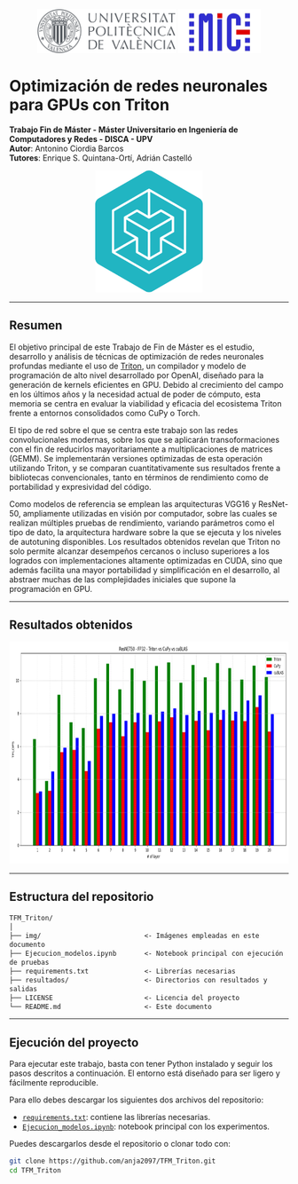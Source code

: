 <p align="center">
  <img src="img/UPV.jpg" height="80">
  <img src="img/MIC.png" height="80">
</p>

# Optimización de redes neuronales para GPUs con Triton

**Trabajo Fin de Máster - Máster Universitario en Ingeniería de Computadores y Redes - DISCA - UPV**  
**Autor**: Antonino Ciordia Barcos  
**Tutores**: Enrique S. Quintana-Ortí, Adrián Castelló 




<p align="center">
  <img src="img/Triton.png" alt="Logo Triton" height="220">
</p>

---

## Resumen

El objetivo principal de este Trabajo de Fin de Máster es el estudio, desarrollo y análisis de técnicas de optimización de redes neuronales profundas mediante el uso de [Triton](https://github.com/openai/triton), un compilador y modelo de programación de alto nivel desarrollado por OpenAI, diseñado para la generación de kernels eficientes en GPU. Debido al crecimiento del campo en los últimos años y la necesidad actual de poder de cómputo, esta memoria se centra en evaluar la viabilidad y eficacia del ecosistema Triton frente a entornos consolidados como CuPy o Torch.

El tipo de red sobre el que se centra este trabajo son las redes convolucionales modernas, sobre los que se aplicarán transoformaciones con el fin de reducirlos mayoritariamente a multiplicaciones de matrices (GEMM). Se implementarán versiones optimizadas de esta operación utilizando Triton, y se comparan cuantitativamente sus resultados frente a bibliotecas convencionales, tanto en términos de rendimiento como de portabilidad y expresividad del código.

Como modelos de referencia se emplean las arquitecturas VGG16 y ResNet-50, ampliamente utilizadas en visión por computador, sobre las cuales se realizan múltiples pruebas de rendimiento, variando parámetros como el tipo de dato, la arquitectura hardware sobre la que se ejecuta y los niveles de autotuning disponibles. Los resultados obtenidos revelan que Triton no solo permite alcanzar desempeños cercanos o incluso superiores a los logrados con implementaciones altamente optimizadas en CUDA, sino que además facilita una mayor portabilidad y simplificación en el desarrollo, al abstraer muchas de las complejidades iniciales que supone la programación en GPU.

---

## Resultados obtenidos

<p align="center">
  <img src="img/ResNET50-FP32-B64_Optimizado.png" alt="Resultado" height="400">
</p>

---

## Estructura del repositorio

```text
TFM_Triton/
│
├── img/                          <- Imágenes empleadas en este documento
├── Ejecucion_modelos.ipynb       <- Notebook principal con ejecución de pruebas
├── requirements.txt              <- Librerías necesarias
├── resultados/                   <- Directorios con resultados y salidas
├── LICENSE                       <- Licencia del proyecto
└── README.md                     <- Este documento
```
---

## **Ejecución del proyecto**

Para ejecutar este trabajo, basta con tener Python instalado y seguir los pasos descritos a continuación. El entorno está diseñado para ser ligero y fácilmente reproducible.

Para ello debes descargar los siguientes dos archivos del repositorio:

- [`requirements.txt`](requirements.txt): contiene las librerías necesarias.
- [`Ejecucion_modelos.ipynb`](Ejecucion_modelos.ipynb): notebook principal con los experimentos.

Puedes descargarlos desde el repositorio o clonar todo con:

```bash
git clone https://github.com/anja2097/TFM_Triton.git
cd TFM_Triton
```
